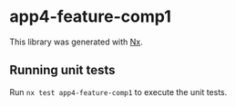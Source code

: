 # app4-feature-comp1

This library was generated with [Nx](https://nx.dev).

## Running unit tests

Run `nx test app4-feature-comp1` to execute the unit tests.

